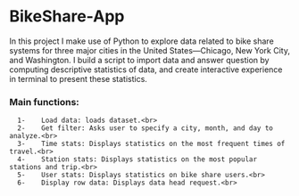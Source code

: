   # BikeShare-App
  In this project I make use of Python to explore data related to bike share systems for three major cities in the United States—Chicago, New York City, and Washington. I build a script to import data and answer question by computing descriptive statistics of data, and create interactive experience in terminal to present these statistics.<br>
  ### Main functions:<br>
      1-	Load data: loads dataset.<br>
      2-	Get filter: Asks user to specify a city, month, and day to analyze.<br>
      3-	Time stats: Displays statistics on the most frequent times of travel.<br>
      4-	Station stats: Displays statistics on the most popular stations and trip.<br>
      5-	User stats: Displays statistics on bike share users.<br>
      6-	Display row data: Displays data head request.<br>

